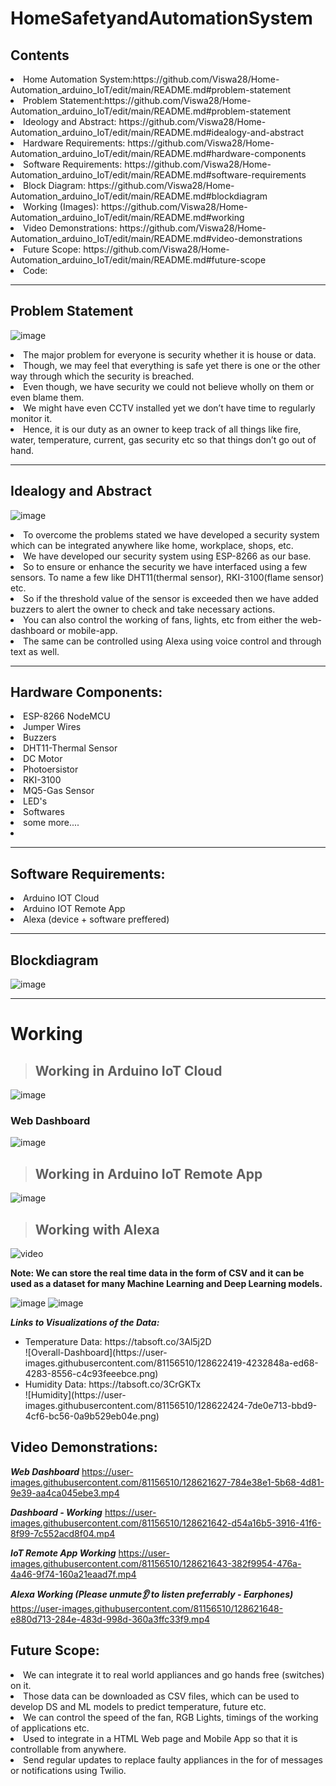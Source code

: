 # HomeSafetyandAutomationSystem

## Contents

<li>Home Automation System:https://github.com/Viswa28/Home-Automation_arduino_IoT/edit/main/README.md#problem-statement</li>
<li>Problem Statement:https://github.com/Viswa28/Home-Automation_arduino_IoT/edit/main/README.md#problem-statement</li>
<li>Ideology and Abstract: https://github.com/Viswa28/Home-Automation_arduino_IoT/edit/main/README.md#idealogy-and-abstract</li>
<li>Hardware Requirements: https://github.com/Viswa28/Home-Automation_arduino_IoT/edit/main/README.md#hardware-components</li>
<li>Software Requirements: https://github.com/Viswa28/Home-Automation_arduino_IoT/edit/main/README.md#software-requirements</li>
<li>Block Diagram: https://github.com/Viswa28/Home-Automation_arduino_IoT/edit/main/README.md#blockdiagram</li>
<li>Working (Images): https://github.com/Viswa28/Home-Automation_arduino_IoT/edit/main/README.md#working</li>
<li>Video Demonstrations: https://github.com/Viswa28/Home-Automation_arduino_IoT/edit/main/README.md#video-demonstrations</li>
<li>Future Scope: https://github.com/Viswa28/Home-Automation_arduino_IoT/edit/main/README.md#future-scope</li>
<li>Code: </li>

<hr></hr>

## Problem Statement

![image](https://user-images.githubusercontent.com/81156510/128620075-db235835-6425-4778-aa16-24a50dadc2c5.png)
<li>The major problem for everyone is security whether it is house or data.</li>
<li>Though, we may feel that everything is safe yet there is one or the other way through which the security is breached.</li>
<li>Even though, we have security we could not believe wholly on them or even blame them.</li>
<li>We might have even CCTV installed yet we don’t have time to regularly monitor it.</li>
<li>Hence, it is our duty as an owner to keep track of all things like fire, water, temperature, current, gas security etc so that things don’t go out of hand.</li>
<hr></hr>

## Idealogy and Abstract

![image](https://user-images.githubusercontent.com/81156510/128620082-0db693e5-5bc9-4c64-b1de-e321c3ee0ea5.png)
<li>To overcome the problems stated we have developed a security system which can be integrated anywhere like home, workplace, shops, etc.</li>
<li>We have developed our security system using ESP-8266 as our base.</li>
<li>So to ensure or enhance the security we have interfaced using a few sensors. To name a few like DHT11(thermal sensor), RKI-3100(flame sensor) etc.</li>
<li>So if the threshold value of the sensor is exceeded then we have added buzzers to alert the owner to check and take necessary actions.</li>
<li>You can also control the working of fans, lights, etc from either the web-dashboard or mobile-app.</li>
<li>The same can be controlled using Alexa using voice control and through text as well.</li>
<hr></hr>

## Hardware Components:
<li>ESP-8266 NodeMCU</li>
<li>Jumper Wires</li>
<li>Buzzers</li>
<li>DHT11-Thermal Sensor</li>
<li>DC Motor</li>
<li>Photoersistor</li>
<li>RKI-3100</li>
<li>MQ5-Gas Sensor</li>
<li>LED's</li>
<li>Softwares</li>
<li>some more....<li>
<hr></hr>

## Software Requirements:
<li>Arduino IOT Cloud</li>
<li>Arduino IOT Remote App</li>
<li>Alexa (device + software preffered)</li>
<hr></hr>


## Blockdiagram
![image](https://user-images.githubusercontent.com/81156510/128621367-2757ea3f-ab31-4573-b2ed-65d1fef67a6b.png)
<hr></hr>

# Working

>## Working in Arduino IoT Cloud
![image](https://user-images.githubusercontent.com/81156510/128621404-d642bc21-e2c0-4016-98a0-a01df2e6ec29.png)
### Web Dashboard
![image](https://user-images.githubusercontent.com/81156510/128621504-455a2435-8140-484c-a46e-01fffaad51bd.png)

>## Working in Arduino IoT Remote App
![image](https://user-images.githubusercontent.com/81156510/128621449-25d9417a-6545-45f9-84a2-eb55aa3c08b6.png)

>## Working with Alexa
![video](https://user-images.githubusercontent.com/81156510/128621533-9dab3441-45c4-4cee-98dd-5f7c7f729d86.png)

**Note: We can store the real time data in the form of CSV and it can be used as a dataset for many Machine Learning and Deep Learning models.**

![image](https://user-images.githubusercontent.com/81156510/128621769-02851264-5afa-4ce7-8d24-2ab699544aa2.png)
![image](https://user-images.githubusercontent.com/81156510/128621771-c5308b47-f46d-4ce8-9f0e-c939255b8078.png)

***Links to Visualizations of the Data:***
<ul>
  <li>Temperature Data: https://tabsoft.co/3Al5j2D</li>
  ![Overall-Dashboard](https://user-images.githubusercontent.com/81156510/128622419-4232848a-ed68-4283-8556-c4c93feeebce.png)
  
  <li>Humidity Data: https://tabsoft.co/3CrGKTx</li>
  ![Humidity](https://user-images.githubusercontent.com/81156510/128622424-7de0e713-bbd9-4cf6-bc56-0a9b529eb04e.png)

</ul>

## Video Demonstrations:

***Web Dashboard***
https://user-images.githubusercontent.com/81156510/128621627-784e38e1-5b68-4d81-9e39-aa4ca045ebe3.mp4


***Dashboard - Working***
https://user-images.githubusercontent.com/81156510/128621642-d54a16b5-3916-41f6-8f99-7c552acd8f04.mp4


***IoT Remote App Working***
https://user-images.githubusercontent.com/81156510/128621643-382f9954-476a-4a46-9f74-160a21eaad7f.mp4


***Alexa Working (Please unmute👂 to listen preferrably - Earphones)***
https://user-images.githubusercontent.com/81156510/128621648-e880d713-284e-483d-998d-360a3ffc33f9.mp4

## Future Scope:
<li>We can integrate it to real world appliances and go hands free (switches) on it.</li>
<li>Those data can be downloaded as CSV files, which can be used to develop DS and ML models to predict temperature, future etc.</li>
<li>We can control the speed of the fan, RGB Lights, timings of the working of applications etc.</li>
<li>Used to integrate in a HTML Web page and Mobile App so that it is controllable from anywhere.</li>
<li>Send regular updates to replace faulty appliances in the for of messages or notifications using Twilio.</li>

